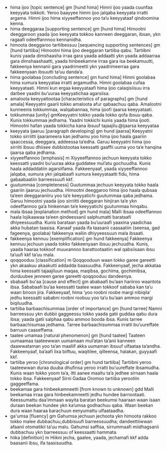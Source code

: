 -  hima ijoo [topic sentence] gm [hund hima] Himni ijoo yaada cuunfaa keeyyata tokkoti. Yeroo baayyee himni ijoo jalqaba keeyyata irratti argama. Himni ijoo hima xiyyeeffannoo yoo ta’u keeyyataaf qindoomina kenna.
-  hima deeggaraa [supporting sentence] gm [hund hima] Himootni deeggaroon yaada ijoo keeyyata tokkoo kanneen deeggaran, ibsan, ykn ragaafi odeeffannnoo kennanidha.
- himoota deeggaroo tartiibessuu [sequencing supporting sentences] gm [hund tartiiba] Himootni hima ijoo deeggaran tartiiba qabu. Tartiibni kunis yaada dimshaasha irraa gara yaada addaatti ykn yaada addaarraa gara dimshaashaatti, yaada hinbeekamne irraa gara isa beekamuutti, fakkeenya kennanii gara yaadrimeetti ykn yaadrimeerraa gara fakkeenyaan ibsuutti ta’uu danda’a.
-  hima goolabaa [concluding sentence] gm hund hima] Himni goolabaa hima xumura keeyyataa irratti argamudha. Himni goolabaa cufaa keeyyataati. Himni kun ergaa keeyyataafi hima ijoo calaqisiisuu irra darbee yaadni bu’uuraa keeyyatichaa agarsiisa.
- amaloota keeyyattootaa [characteristics of paragraphs] gm [hund amala] Keeyyatni gaarii tokko amaloota afur qabaachuu qaba. Amalootni kunneenis tokkummaa, walqabannaa, hima ijoofi ijaarsa keeyyataati. 
- tokkummaa [unity] gmKeeyyatni tokko yaada tokko qofa ibsuu qaba. Kunis tokkummaa jedhama. Yaadni tokkichi kunis yaada hima ijooti. Himootni hafan yaada tokkicha kana ibsuuf tajaajilu.@ijaarsa keeyyataa 
- keeyyata ijaaruu [paragraph developing] gm hund ijaarsa] Keeyyatni tokko sirriitti ijaarameera kan jedhamu yoo hima ijoo haala gaariin qaaccessa, deeggara, addeessa ta’edha. Garuu keeyyatni hima ijoo sirriiti ibsuu dhiisee dubbistootaa keessatti gaaffii uuma yoo ta’e hanqina ijaarsa qaba jedhama.
- xiyyeeffannoo [emphasis] m Xiyyeeffannoo jechuun keeyyata tokko keessatti yaadni bu’uuraa akka guddatee mul’atu gochuudha. Kunis haala addaddatiin agarsiifama. Fakkeenyaaf, yaada xiyyeeffannoo jalqaba, xumura ykn jalqabaafi xumura keeyyataatti fidu, hima gabaabaatiin barreessuufi kkf.
- guutummaa [completeness]  Guutummaa jechuun keeyyata tokko haala gaariin ijaaruu jechuudha. Himootni deeggaroo hima ijoo haala qubsaa ta’een deeggaraniiru yoo ta’e keeyyatichi guutummaa qaba jedhama. Garuu himootni yaada ijoo sirriitti deeggaran hinjiran ta’e ykn odeeffannoo ga’a hinkennan ta’e keeyyatichi guutummaa hinqabu.
- mala ibsaa [explanation method] gm  hund mala] Malli ibsaa odeeffannoo haala lojikaawaa ta’een qindeessanii salphumatti barataafi dhiyeessuudha. Kunis barataan yaada bu’uuraafi yaaxina yaadichaa akka hubatan taasisa. Kanaaf yaada ifa taasanii caasaatiin (seensa, gad fageenya, goolaba) fakkeenya waliin dhiyyeessuun mala ibsaati.
- fakkeenya kennuu [exemplification] gm hund fakkeenya] Fakkeenya kennuu jechuun yaada tokko fakkeenyaan ibsuu jechuudha. Kunis, yaada haaraa tokkoof muuxannoo barattootaatiin wal qabsiisaan ibsu ta’uufi kkf ta’uu mala.
- qoqqooduu [classification] m Qoqqooduun waan tokko garee gareetti ykn akaakuu akaakutti addadda baasuudha. Fakkeenyaaf, jecha akkataa hima keessatti tajaajiluun maqaa, maqibsa, gochima, gochimibsa, durduubee jenneen garee gareetti qoqqooduu dandeenya.
- sbabaafi bu'aa [cause and effect] gm ababaafi bu’aan hariiroo waantota ibsa. Sababaafi bu’aa keessatti taatee waan tokkoof sababa kan ta’u waan biroon jira. Fakkeeyaaf, hima ‘yoo roobni roobe margi nibiqila’ jedhu keessatti sababni roobni roobuu yoo ta’u bu’aan ammoo margi biqiluudha. 
- tartiiba barbaachisummaa [order of importance] gm  [hund tarree] Namni barreessuu ykn dubbii gaggeessu tokko yaada gatii guddaa qabu dura ibsa; yaada gatii salphaa qabu ammoo booda ibsa. Kunis tarree barbaachisumaa jedhama. Tarree barbaachisummaa irratti bu’uureffate barruun caaseffama.
- taatee umamaa [natural phenomenon] gm  [hund taatee] Taateen uumaamaa taateewwan uumamaan mul’atan ta’anii kanneen daawwataman yoo ta’an maaliif akka uumaman ibsuuf ulfaataa ta’andha. Fakkeenyaaf, ba’aafi lixa biiftuu, waqitilee, qilleensa, halakan, guyyaafi kkf.
- tartiiba yeroo [chronological order] gm hund tartiiba] Tartiibni yeroo taateewwan duraa duuba dhufinsa yeroo irratti bu’uureffate ibsamudha. Kunis waan tokko yoom ta’a, itti aanee maaltu ta’a jedhee sirnaan haala tokko ibsa. Fakkeenyaaf Sirni Gadaa Oromoo tartiiba yerootiin gaggeeffama.
- beekamaa gara hinbeekamneetti [from known to unknown] gdd Malli beekamaa irraa gara hinbeekamneetti jedhu hundee barnootaati. Keessumattu daa’immaan wayita baratan beekumsi haaraan waan isaan duraan beekan hundee ykn ka’umsa godhachuu qaba. Waan beekan dura waan haaraa barachuun eenyumattu ulfaataadha.
- ga'umsa [fluency] gm Gahumsa jechuun jechoota ykn himoota rakkoo tokko malee dubbachuu,dubbisuufi barreessuudha; dandeettiiwwan afaanii otomatikii ta’uu malu. Gahumsi saffisa, sirrummaafi miidhagsanii dubbachuu ykn barreessuu of keessaatti hammata.
- hiika [definition] m Hiikni jecha, gaalee, yaada, jechamafi kkf adda baasanii ibsu, ifa taasisuudha. 